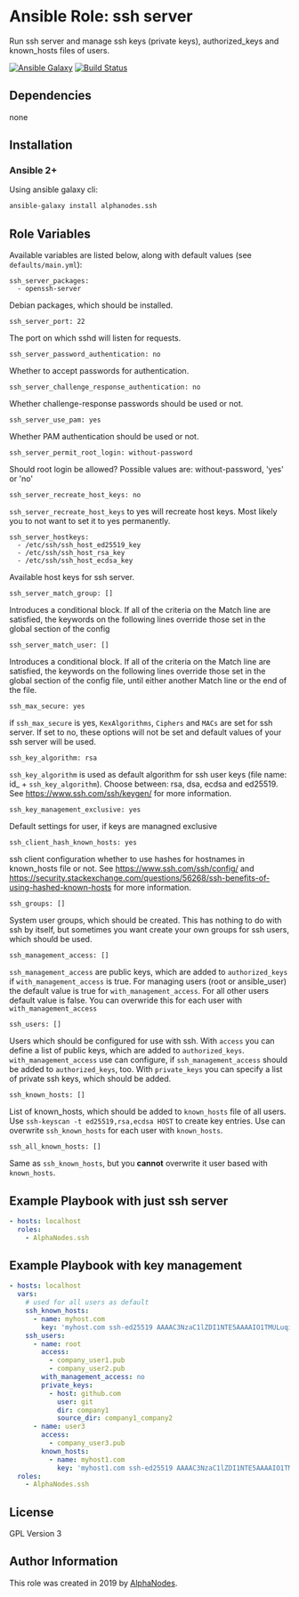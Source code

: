 # Ansible Role: ssh server

Run ssh server and manage ssh keys (private keys), authorized_keys and known_hosts files of users.

[![Ansible Galaxy](https://img.shields.io/badge/galaxy-alphanodes.ssh-660198.svg)](https://galaxy.ansible.com/AlphaNodes/ssh)
[![Build Status](https://travis-ci.org/AlphaNodes/ansible-ssh.svg?branch=master)](https://travis-ci.org/AlphaNodes/ansible-ssh)

## Dependencies

  none

## Installation

### Ansible 2+

Using ansible galaxy cli:

```bash
ansible-galaxy install alphanodes.ssh
```

## Role Variables

Available variables are listed below, along with default values (see `defaults/main.yml`):

```
ssh_server_packages:
  - openssh-server
```

Debian packages, which should be installed.


```
ssh_server_port: 22
```

The port on which sshd will listen for requests.


```
ssh_server_password_authentication: no
```

Whether to accept passwords for authentication.

```
ssh_server_challenge_response_authentication: no
```

Whether challenge-response passwords should be used or not.


```
ssh_server_use_pam: yes
```

Whether PAM authentication should be used or not.


```
ssh_server_permit_root_login: without-password
```

Should root login be allowed? Possible values are: without-password, 'yes' or 'no'


```
ssh_server_recreate_host_keys: no
```

`ssh_server_recreate_host_keys` to yes will recreate host keys. Most likely you to not want to set it to
yes permanently.


```
ssh_server_hostkeys:
  - /etc/ssh/ssh_host_ed25519_key
  - /etc/ssh/ssh_host_rsa_key
  - /etc/ssh/ssh_host_ecdsa_key
```

Available host keys for ssh server.


```
ssh_server_match_group: []
```

Introduces a conditional block.  If all of the criteria on the Match line are satisfied, the keywords on the following lines override those set in the global section of the config

```
ssh_server_match_user: []
```

Introduces a conditional block.  If all of the criteria on the Match line are satisfied, the keywords on the following lines override those set in the global section of the config file, until either another Match line or the end of the file.


```
ssh_max_secure: yes
```

if `ssh_max_secure` is yes, `KexAlgorithms`, `Ciphers` and `MACs` are set for ssh server. If set to no, these
options will not be set and default values of your ssh server will be used.


```
ssh_key_algorithm: rsa
```

`ssh_key_algorithm` is used as default algorithm for ssh user keys (file name: id_ + `ssh_key_algorithm`). Choose between: rsa, dsa, ecdsa and ed25519. See https://www.ssh.com/ssh/keygen/ for more information.


```
ssh_key_management_exclusive: yes
```

Default settings for user, if keys are managned exclusive


```
ssh_client_hash_known_hosts: yes
```

ssh client configuration whether to use hashes for hostnames in known_hosts file or not. See https://www.ssh.com/ssh/config/ and https://security.stackexchange.com/questions/56268/ssh-benefits-of-using-hashed-known-hosts for more information.


```
ssh_groups: []
```

System user groups, which should be created. This has nothing to do with ssh by itself, but sometimes you want create your own groups for ssh users, which should be used.


```
ssh_management_access: []
```

`ssh_management_access` are public keys, which are added to `authorized_keys` if `with_management_access` is true.
For managing users (root or ansible_user) the default value is true for `with_management_access`. For all other users default value is false. You can overwride this for each user with `with_management_access`

```
ssh_users: []
```

Users which should be configured for use with ssh. With `access` you can define a list of public keys, which are added to `authorized_keys`. `with_management_access` use can configure, if `ssh_management_access` should be added to `authorized_keys`, too. With `private_keys` you can specify a list of private ssh keys, which should be added.


```
ssh_known_hosts: []
```

List of known_hosts, which should be added to `known_hosts` file of all users. Use `ssh-keyscan -t ed25519,rsa,ecdsa HOST` to create key entries. Use can overwrite `ssh_known_hosts` for each user with `known_hosts`.

```
ssh_all_known_hosts: []
```

Same as `ssh_known_hosts`, but you **cannot** overwrite it user based with `known_hosts`.


## Example Playbook with just ssh server

```yaml
- hosts: localhost
  roles:
    - AlphaNodes.ssh
```

## Example Playbook with key management

```yaml
- hosts: localhost
  vars:
    # used for all users as default
    ssh_known_hosts:
      - name: myhost.com
        key: 'myhost.com ssh-ed25519 AAAAC3NzaC1lZDI1NTE5AAAAIO1TMULuqiGtbwkbbPccedorx7jqlrDyRCHg3978a7iy'
    ssh_users:
      - name: root
        access:
          - company_user1.pub
          - company_user2.pub
        with_management_access: no
        private_keys:
          - host: github.com
            user: git
            dir: company1
            source_dir: company1_company2
      - name: user3
        access:
          - company_user3.pub
        known_hosts:
          - name: myhost1.com
            key: 'myhost1.com ssh-ed25519 AAAAC3NzaC1lZDI1NTE5AAAAIO1TMULuqiGtbwkbbPccedorx7jqlrDyRCHg3978a7iy'
  roles:
    - AlphaNodes.ssh
```

## License

GPL Version 3

## Author Information

This role was created in 2019 by [AlphaNodes](https://alphanodes.com/).
